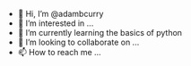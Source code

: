 - 👋 Hi, I’m @adambcurry
- 👀 I’m interested in ...
- 🌱 I’m currently learning the basics of python
- 💞️ I’m looking to collaborate on ...
- 📫 How to reach me ...

<!---
adambcurry/adambcurry is a ✨ special ✨ repository because its `README.md` (this file) appears on your GitHub profile.
You can click the Preview link to take a look at your changes.
--->
